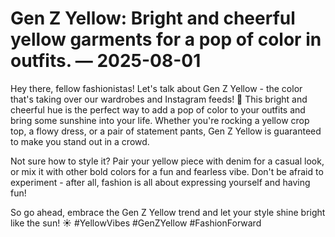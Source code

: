 # Gen Z Yellow: Bright and cheerful yellow garments for a pop of color in outfits. — 2025-08-01

Hey there, fellow fashionistas! Let's talk about Gen Z Yellow - the color that's taking over our wardrobes and Instagram feeds! 💛 This bright and cheerful hue is the perfect way to add a pop of color to your outfits and bring some sunshine into your life. Whether you're rocking a yellow crop top, a flowy dress, or a pair of statement pants, Gen Z Yellow is guaranteed to make you stand out in a crowd.

Not sure how to style it? Pair your yellow piece with denim for a casual look, or mix it with other bold colors for a fun and fearless vibe. Don't be afraid to experiment - after all, fashion is all about expressing yourself and having fun!

So go ahead, embrace the Gen Z Yellow trend and let your style shine bright like the sun! ☀️ #YellowVibes #GenZYellow #FashionForward